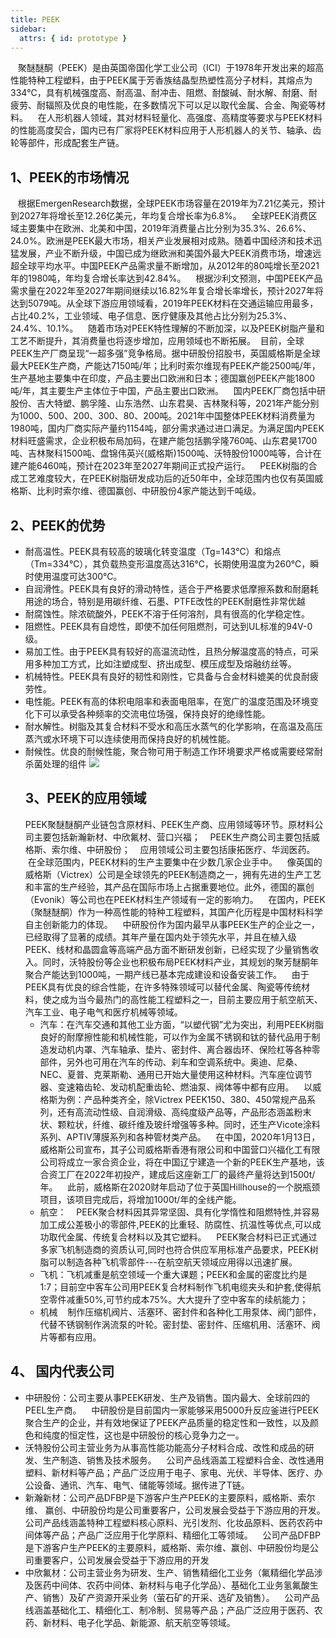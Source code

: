 ```yaml
---
title: PEEK
sidebar:
  attrs: { id: prototype }
---
```

   聚醚醚酮（PEEK）是由英国帝国化学工业公司（ICI）于1978年开发出来的超高性能特种工程塑料，由于PEEK属于芳香族结晶型热塑性高分子材料，其熔点为334℃，具有机械强度高、耐高温、耐冲击、阻燃、耐酸碱、耐水解、耐磨、耐疲劳、耐辐照及优良的电性能，在多数情况下可以足以取代金属、合金、陶瓷等材料。    在人形机器人领域，其对材料轻量化、高强度、高精度等要求与PEEK材料的性能高度契合，国内已有厂家将PEEK材料应用于人形机器人的关节、轴承、齿轮等部件，形成配套生产链。

## 1、PEEK的市场情况
   根据EmergenResearch数据，全球PEEK市场容量在2019年为7.21亿美元，预计到2027年将增长至12.26亿美元，年均复合增长率为6.8%。    全球PEEK消费区域主要集中在欧洲、北美和中国，2019年消费量占比分别为35.3%、26.6%、24.0%。欧洲是PEEK最大市场，相关产业发展相对成熟。随着中国经济和技术迅猛发展，产业不断升级，中国已成为继欧洲和美国外最大PEEK消费市场，增速远超全球平均水平。中国PEEK产品需求量不断增加，从2012年的80吨增长至2021年的1980吨，年均复合增长率达到42.84%。    根据沙利文预测，中国PEEK产品需求量在2022年至2027年期间继续以16.82%年复合增长率增长，预计2027年将达到5079吨。从全球下游应用领域看，2019年PEEK材料在交通运输应用最多，占比40.2%，工业领域、电子信息、医疗健康及其他占比分别为25.3%、24.4%、10.1%。    随着市场对PEEK特性理解的不断加深，以及PEEK树脂产量和工艺不断提升，其消费量也将逐步增加，应用领域也不断拓展。
 目前，全球PEEK生产厂商呈现“一超多强”竞争格局。据中研股份招股书，英国威格斯是全球最大PEEK生产商，产能达7150吨/年；比利时索尔维现有PEEK产能2500吨/年，生产基地主要集中在印度，产品主要出口欧洲和日本；德国赢创PEEK产能1800吨/年，其主要生产主体位于中国，产品主要出口欧洲。    国内PEEK厂商包括中研股份、吉大特塑、鹏孚隆、山东浩然、山东君昊、吉林聚科等，2021年产能分别为1000、500、200、300、80、200吨。2021年中国整体PEEK材料消费量为1980吨，国内厂商实际产量约1154吨，部分需求通过进口满足。为满足国内PEEK材料旺盛需求，企业积极布局加码，在建产能包括鹏孚隆760吨、山东君昊1700吨、吉林聚科1500吨、盘锦伟英兴(威格斯)1500吨、沃特股份1000吨等，合计在建产能6460吨，预计在2023年至2027年期间正式投产运行。    PEEK树脂的合成工艺难度较大，在PEEK树脂研发成功后的近50年中，全球范围内也仅有英国威格斯、比利时索尔维、德国赢创、中研股份4家产能达到千吨级。
## 2、PEEK的优势
* 耐高温性。PEEK具有较高的玻璃化转变温度（Tg=143℃）和熔点（Tm=334℃），其负载热变形温度高达316℃，长期使用温度为260℃，瞬时使用温度可达300℃。
* 自润滑性。PEEK具有良好的滑动特性，适合于严格要求低摩擦系数和耐磨耗用途的场合，特别是用碳纤维、石墨、PTFE改性的PEEK耐磨性非常优越
* 耐腐蚀性。除浓硫酸外，PEEK不溶于任何溶剂，具有很高的化学稳定性。
* 阻燃性。PEEK具有自熄性，即使不加任何阻燃剂，可达到UL标准的94V-0级。
* 易加工性。由于PEEK具有较好的高温流动性，且热分解温度高的特点，可采用多种加工方式，比如注塑成型、挤出成型、模压成型及熔融纺丝等。
* 机械特性。PEEK具有良好的韧性和刚性，它具备与合金材料媲美的优良耐疲劳性。
* 电性能。PEEK有高的体积电阻率和表面电阻率，在宽广的温度范围及环境变化下可以承受各种频率的交流电位场强，保持良好的绝缘性能。
* 耐水解性。树脂及其复合材料不受水和高压水蒸气的化学影响，在高温及高压蒸汽或水环境下可以连续使用而保持良好的机械性能。
* 耐候性。优良的耐候性能，聚合物可用于制造工作环境要求严格或需要经常耐杀菌处理的组件
  ![](https://nexmaker-profabx.oss-cn-hangzhou.aliyuncs.com/img/peek.png)
  ## 3、PEEK的应用领域
   PEEK聚醚醚酮产业链包含原材料、PEEK生产商、应用领域等环节。原材料公司主要包括新瀚新材、中欣氟材、营口兴福；    PEEK生产商公司主要包括威格斯、索尔维、中研股份；    应用领域公司主要包括康拓医疗、华润医药。    在全球范围内，PEEK材料的生产主要集中在少数几家企业手中。    像英国的威格斯（Victrex）公司是全球领先的PEEK制造商之一，拥有先进的生产工艺和丰富的生产经验，其产品在国际市场上占据重要地位。此外，德国的赢创（Evonik）等公司也在PEEK材料生产领域有一定的影响力。    在国内，PEEK（聚醚醚酮）作为一种高性能的特种工程塑料，其国产化历程是中国材料科学自主创新能力的体现。    中研股份作为国内最早从事PEEK生产的企业之一，已经取得了显著的成绩。其年产量在国内处于领先水平，并且在植入级PEEK、线材和晶圆盒等高端产品方面不断研发创新，已经实现了少量销售收入。同时，沃特股份等企业也积极布局PEEK材料产业，其规划的聚芳醚酮年聚合产能达到1000吨，一期产线已基本完成建设和设备安装工作。    由于PEEK具有优良的综合性能，在许多特殊领域可以替代金属、陶瓷等传统材料，使之成为当今最热门的高性能工程塑料之一，目前主要应用于航空航天、汽车工业、电子电气和医疗机械等领域。
   * 汽车：在汽车交通和其他工业方面，“以塑代钢”尤为突出，利用PEEK树脂良好的耐摩擦性能和机械性能，可以作为金属不锈钢和钛的替代品用于制造发动机内罩、汽车轴承、垫片、密封件、离合器齿环、保险杠等各种零部件，另外也可用在汽车的传动、刹车和空调系统中。奥迪、尼桑、NEC、夏普、克莱斯勒、通用已开始大量使用这种材料。汽车座位调节器、变速箱齿轮、发动机配重齿轮、燃油泵、阀体等中都有应用。    以威格斯为例：产品种类齐全，除Victrex PEEK150、380、450常规产品系列，还有高流动性级、自润滑级、高纯度级产品等，产品形态涵盖粉末状、颗粒状，纤维、碳纤维及玻纤增强等多种。同时，还生产Vicote涂料系列、APTIV薄膜系列和各种管材类产品。    在中国，2020年1月13日，威格斯公司宣布，其子公司威格斯香港有限公司和中国营口兴福化工有限公司将成立一家合资企业，将在中国辽宁建造一个新的PEEK生产基地，该合资工厂在2022年初投产，建成后这座新工厂的最终产量将达到1500t/年。    此前，威格斯在2020财年启动了位于英国Hillhouse的一个脱瓶颈项目，该项目完成后，将增加1000t/年的全线产能。
   * 航空：    PEEK聚合材料因其异常坚固、具有化学惰性和阻燃特性,并容易加工成公差极小的零部件,PEEK的比重轻、防腐性、抗温性等优点,可以成功取代金属、传统复合材料以及其它塑料。    PEEK聚合材料已正式通过多家飞机制造商的资质认可,同时也符合供应军用标准产品要求，PEEK树脂可以制造各种飞机零部件---在航空航天领域应用得以迅速扩展。
   * 飞机：飞机减重是航空领域一个重大课题；PEEK和金属的密度比约是1:7；目前空中客车公司用PEEK复合材料制作飞机电缆夹头和护套,使得航空零件减重50%,可节约成本75%。大大提升了空中客车的续航能力；
   * 机械    制作压缩机阀片、活塞环、密封件和各种化工用泵体、阀门部件，代替不锈钢制作涡流泵的叶轮。密封垫、密封件、压缩机用、活塞环、阀片等都有应用。
## 4、 国内代表公司
  * 中研股份：公司主要从事PEEK研发、生产及销售。国内最大、全球前四的PEEL生产商。    中研股份是目前国内一家能够采用5000升反应釜进行PEEK聚合生产的企业，并有效地保证了PEEK产品质量的稳定性和一致性，以及颜色和纯度的恒定性，这也是中研股份的核心竞争力之一。
  * 沃特股份公司主营业务为从事高性能功能高分子材料合成、改性和成品的研发、生产制造、销售及技术服务。    公司产品线涵盖工程塑料合金、改性通用塑料、新材料等产品；产品广泛应用于电子、家电、光伏、半导体、医疗、办公设备、通讯、汽车、电气、储能等领域。据传进了T链。
  * 新瀚新材：公司产品DFBP是下游客户生产PEEK的主要原料，威格斯、索尔维、 赢创、中研股份均是公司重要客户，公司发展会受益于下游应用的开发。公司产品线涵盖特种工程塑料核心原料、光引发剂、化妆品原料、医药农药中间体等产品；产品广泛应用于化学原料、精细化工等领域。    公司产品DFBP是下游客户生产PEEK的主要原料，威格斯、索尔维、赢创、中研股份均是公司重要客户，公司发展会受益于下游应用的开发
  * 中欣氟材：公司主营业务为研发、生产、销售精细化工业务（氟精细化学品涉及医药中间体、农药中间体、新材料与电子化学品）、基础化工业务氢氟酸生产、销售）及矿产资源开采业务（萤石矿的开采、选矿及销售）。    公司产品线涵盖基础化工、精细化工、制冷制、贸易等产品；产品广泛应用于医药、农药、新材料、电子化学品、新能源、航天航空等领域。